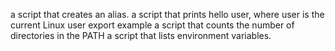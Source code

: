 a script that creates an alias.
a script that prints hello user, where user is the current Linux user
export example
 a script that counts the number of directories in the PATH
 a script that lists environment variables.
